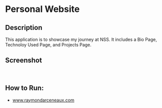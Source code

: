 # Personal Website

## Description
 This application is to showcase my journey at NSS. It includes a Bio Page, Technoloy Used Page, and Projects Page.
 
## Screenshot
![]()
![]()
![]()
## How to Run:
  * www.raymondarceneaux.com
